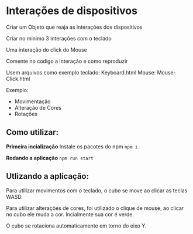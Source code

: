# Interações de dispositivos

Criar um Objeto que reaja as interações dos dispositivos

Criar no minimo 3 interações com o teclado

Uma interação do click do Mouse

Comente no codigo a interação e como reproduzir

Usem arquivos como exemplo
teclado: Keyboard.html
Mouse: Mouse-Click.html

Exemplo:

- Movimentação
- Alteração de Cores
- Rotações

## Como utilizar:
**Primeira incialização**
Instale os pacotes do npm
`npm i`

**Rodando a aplicação**
`npm run start`

## Utlizando a aplicação:
Para utilizar movimentos com o teclado, o cubo se move ao clicar as teclas WASD.

Para utilizar alterações de cores, foi utilizado o clique de mouse, ao clicar no cubo ele muda a cor. Incialmente sua cor é verde.

O cubo se rotaciona automaticamente em torno do eixo Y.